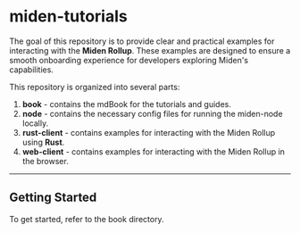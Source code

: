 # miden-tutorials

The goal of this repository is to provide clear and practical examples for interacting with the **Miden Rollup**. These examples are designed to ensure a smooth onboarding experience for developers exploring Miden's capabilities.

This repository is organized into several parts:

1. **book** - contains the mdBook for the tutorials and guides.
2. **node** - contains the necessary config files for running the miden-node locally.
3. **rust-client** - contains examples for interacting with the Miden Rollup using **Rust**. 
4. **web-client** - contains examples for interacting with the Miden Rollup in the browser. 

---

## Getting Started

To get started, refer to the book directory.